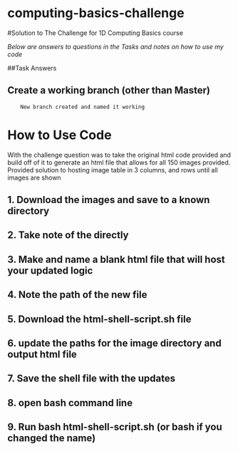 # computing-basics-challenge

#Solution to The Challenge for 1D Computing Basics course

*Below are answers to questions in the Tasks and notes on how to use my code*

##Task Answers

## Create a working branch (other than Master)
		New branch created and named it working



# How to Use Code

With the challenge question was to take the original html code provided and build off of it to generate an html file that allows for all 150 images provided. Provided solution to hosting image table in 3 columns, and rows until all images are shown

## 1. Download the images and save to a known directory
## 2. Take note of the directly 
## 3. Make and name a blank html file that will host your updated logic
## 4. Note the path of the new file
## 5. Download the html-shell-script.sh file
## 6. update the paths for the image directory and output html file
## 7. Save the shell file with the updates
## 8. open bash command line
## 9. Run bash html-shell-script.sh (or bash <name of updated shell file> if you changed the name)